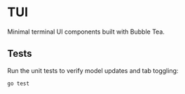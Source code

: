 # TUI

Minimal terminal UI components built with Bubble Tea.

## Tests

Run the unit tests to verify model updates and tab toggling:

```sh
go test
```

